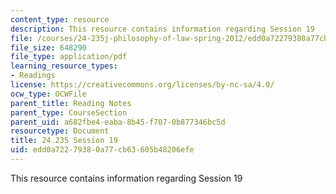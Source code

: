 ```yaml
---
content_type: resource
description: This resource contains information regarding Session 19
file: /courses/24-235j-philosophy-of-law-spring-2012/edd0a72279380a77cb63605b48206efe_MIT24_235JS12_Session19.pdf
file_size: 648290
file_type: application/pdf
learning_resource_types:
- Readings
license: https://creativecommons.org/licenses/by-nc-sa/4.0/
ocw_type: OCWFile
parent_title: Reading Notes
parent_type: CourseSection
parent_uid: a682fbe4-eaba-8b45-f707-0b877346bc5d
resourcetype: Document
title: 24.235 Session 19
uid: edd0a722-7938-0a77-cb63-605b48206efe
---
```

This resource contains information regarding Session 19